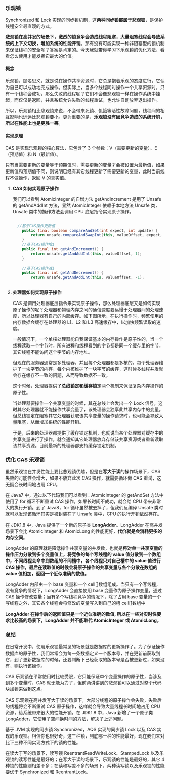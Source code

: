 ### 乐观锁

Synchronized 和 Lock 实现的同步锁机制，这**两种同步锁都属于悲观锁**，是保护线程安全最直观的方式。

**悲观锁在高并发的场景下，激烈的锁竞争会造成线程阻塞，大量阻塞线程会导致系统的上下文切换，增加系统的性能开销**。那有没有可能实现一种非阻塞型的锁机制来保证线程的安全呢？答案是肯定的。今天我就带你学习下乐观锁的优化方法，看看怎么使用才能发挥它最大的价值。

#### 概念

乐观锁，顾名思义，就是说在操作共享资源时，它总是抱着乐观的态度进行，它认为自己可以成功地完成操作。但实际上，当多个线程同时操作一个共享资源时，只有一个线程会成功，那么失败的线程呢？它们不会像悲观锁一样在操作系统中挂起，而仅仅是返回，并且系统允许失败的线程重试，也允许自动放弃退出操作。

所以，乐观锁相比悲观锁来说，不会带来死锁、饥饿等活性故障问题，线程间的相互影响也远远比悲观锁要小。更为重要的是，**乐观锁没有因竞争造成的系统开销，所以在性能上也是更胜一筹**。

#### 实现原理

CAS 是实现乐观锁的核心算法，它包含了 3 个参数：V（需要更新的变量）、E（预期值）和 N（最新值）。

只有当需要更新的变量等于预期值时，需要更新的变量才会被设置为最新值，如果更新值和预期值不同，则说明已经有其它线程更新了需要更新的变量，此时当前线程不做操作，返回 V 的真实值。

1. **CAS 如何实现原子操作**

   我们可以看到 AtomicInteger 的自增方法 getAndIncrement 是用了 Unsafe 的 getAndAddInt 方法，显然 AtomicInteger 依赖于本地方法 Unsafe 类，Unsafe 类中的操作方法会调用 CPU 底层指令实现原子操作。

   ```java
   
     //基于CAS操作更新值
       public final boolean compareAndSet(int expect, int update) {
           return unsafe.compareAndSwapInt(this, valueOffset, expect, update);
       }
       //基于CAS操作增1
       public final int getAndIncrement() {
           return unsafe.getAndAddInt(this, valueOffset, 1);
       }
       
       //基于CAS操作减1
       public final int getAndDecrement() {
           return unsafe.getAndAddInt(this, valueOffset, -1);
    
   ```

2. **处理器如何实现原子操作**

   CAS 是调用处理器底层指令来实现原子操作，那么处理器底层又是如何实现原子操作的呢？处理器和物理内存之间的通信速度要远慢于处理器间的处理速度，所以处理器有自己的内部缓存。如下图所示，在执行操作时，频繁使用的内存数据会缓存在处理器的 L1、L2 和 L3 高速缓存中，以加快频繁读取的速度。

   一般情况下，一个单核处理器能自我保证基本的内存操作是原子性的，当一个线程读取一个字节时，所有进程和线程看到的字节都是同一个缓存里的字节，其它线程不能访问这个字节的内存地址。

   但现在的服务器通常是多处理器，并且每个处理器都是多核的。每个处理器维护了一块字节的内存，每个内核维护了一块字节的缓存，这时候多线程并发就会存在缓存不一致的问题，从而导致数据不一致。

   这个时候，处理器提供了**总线锁定和缓存锁**定两个机制来保证复杂内存操作的原子性。

   当处理器要操作一个共享变量的时候，其在总线上会发出一个 Lock 信号，这时其它处理器就不能操作共享变量了，该处理器会独享此共享内存中的变量。但总线锁定在阻塞其它处理器获取该共享变量的操作请求时，也可能会导致大量阻塞，从而增加系统的性能开销。

   于是，后来的处理器都提供了缓存锁定机制，也就说当某个处理器对缓存中的共享变量进行了操作，就会通知其它处理器放弃存储该共享资源或者重新读取该共享资源。目前最新的处理器都支持缓存锁定机制。

### 优化 CAS 乐观锁

虽然乐观锁在并发性能上要比悲观锁优越，但是在**写大于读**的操作场景下，CAS 失败的可能性会增大，如果不放弃此次 CAS 操作，就需要循环做 CAS 重试，这无疑会长时间地占用 CPU。

在 Java7 中，通过以下代码我们可以看到：AtomicInteger 的 getAndSet 方法中使用了 for 循环不断重试 CAS 操作，如果长时间不成功，就会给 CPU 带来非常大的执行开销。到了 Java8，for 循环虽然被去掉了，但我们反编译 Unsafe 类时就可以发现该循环其实是被封装在了 Unsafe 类中，CPU 的执行开销依然存在。

在 JDK1.8 中，Java 提供了一个新的原子类 **LongAdder**。LongAdder 在高并发场景下会比 AtomicInteger 和 AtomicLong 的性能更好，**代价就是会消耗更多的内存空间**。

LongAdder 的原理就是降低操作共享变量的并发数，也就是**将对单一共享变量的操作压力分散到多个变量值上，将竞争的每个写线程的 value 值分散到一个数组中，不同线程会命中到数组的不同槽中，各个线程只对自己槽中的 value 值进行 CAS 操作，最后在读取值的时候会将原子操作的共享变量与各个分散在数组的 value 值相加，返回一个近似准确的数值。**

LongAdder 内部由一个 base 变量和一个 cell[]数组组成。当只有一个写线程，没有竞争的情况下，LongAdder 会直接使用 base 变量作为原子操作变量，通过 CAS 操作修改变量；当有多个写线程竞争的情况下，除了占用 base 变量的一个写线程之外，其它各个线程会将修改的变量写入到自己的槽 cell[]数组中

**LongAdder 在操作后的返回值只是一个近似准确的数值, 所以在一些对实时性要求比较高的场景下，LongAdder 并不能取代 AtomicInteger 或 AtomicLong。**

### 总结

在日常开发中，使用乐观锁最常见的场景就是数据库的更新操作了。为了保证操作数据库的原子性，我们常常会为每一条数据定义一个版本号，并在更新前获取到它，到了更新数据库的时候，还要判断下已经获取的版本号是否被更新过，如果没有，则执行该操作。

CAS 乐观锁在平常使用时比较受限，它只能保证单个变量操作的原子性，当涉及到多个变量时，CAS 就无能为力了，但前两讲讲到的悲观锁可以通过对整个代码块加锁来做到这点。

CAS 乐观锁在高并发写大于读的场景下，大部分线程的原子操作会失败，失败后的线程将会不断重试 CAS 原子操作，这样就会导致大量线程长时间地占用 CPU 资源，给系统带来很大的性能开销。在 JDK1.8 中，Java 新增了一个原子类 LongAdder，它使用了空间换时间的方法，解决了上述问题。

基于 JVM 实现的同步锁 Synchronized，AQS 实现的同步锁 Lock 以及 CAS 实现的乐观锁。相信你也很好奇，这三种锁，到底哪一种的性能最好，现在我们来对比下三种不同实现方式下的锁的性能。

在读大于写的场景下，读写锁 ReentrantReadWriteLock、StampedLock 以及乐观锁的读写性能是最好的；在写大于读的场景下，乐观锁的性能是最好的，其它 4 种锁的性能则相差不多；在读和写差不多的场景下，两种读写锁以及乐观锁的性能要优于 Synchronized 和 ReentrantLock。

